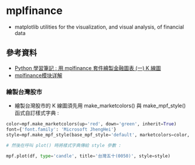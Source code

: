 # mplfinance 
- matplotlib utilities for the visualization, and visual analysis, of financial data

## 參考資料
- [Python 學習筆記 : 用 mplfinance 套件繪製金融圖表 (一) K 線圖](https://yhhuang1966.blogspot.com/2022/09/python-mplfinance.html)
- [mplfinance模块详解](https://www.cnblogs.com/yuyanc/p/16388190.html)

### 繪製台灣股市
- 繪製台灣股市的 K 線圖須先用 make_marketcolors() 與 make_mpf_style() 函式自訂樣式字典 :
```python
color=mpf.make_marketcolors(up='red', down='green', inherit=True)   
font={'font.family': 'Microsoft JhengHei'}   
style=mpf.make_mpf_style(base_mpf_style='default', marketcolors=color, rc=font)     

# 然後在呼叫 plot() 時將樣式字典傳給 style 參數 :

mpf.plot(df, type='candle', title='台灣五十(0050)', style=style)
```
